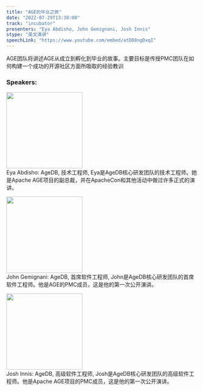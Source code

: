 ```yaml
---
title: "AGE的毕业之旅"
date: "2022-07-29T13:30:00"
track: "incubator"
presenters: "Eya Abdisho, John Gemignani, Josh Innis"
stype: "英文演讲"
speechLink: "https://www.youtube.com/embed/atDO8ngDxqI"
---
```

AGE团队将讲述AGE从成立到孵化到毕业的故事。主要目标是传授PMC团队在如何构建一个成功的开源社区方面所吸取的经验教训
 ### Speakers: 
 <img src="images/speaker/1159.png" width="200" /><br>Eya Abdisho: AgeDB, 技术工程师, Eya是AgeDB核心研发团队的技术工程师。她是Apache AGE项目的副总裁，并在ApacheCon和其他活动中做过许多正式的演讲。

 <img src="images/speaker/1159_2.png" width="200" /><br>John Gemignani: AgeDB, 首席软件工程师, John是AgeDB核心研发团队的首席软件工程师。他是AGE的PMC成员，这是他的第一次公开演讲。

 <img src="images/speaker/1159_3.png" width="200" /><br>Josh Innis: AgeDB, 高级软件工程师, Josh是AgeDB核心研发团队的高级软件工程师。他是Apache AGE项目的PMC成员，这是他的第一次公开演讲。

 